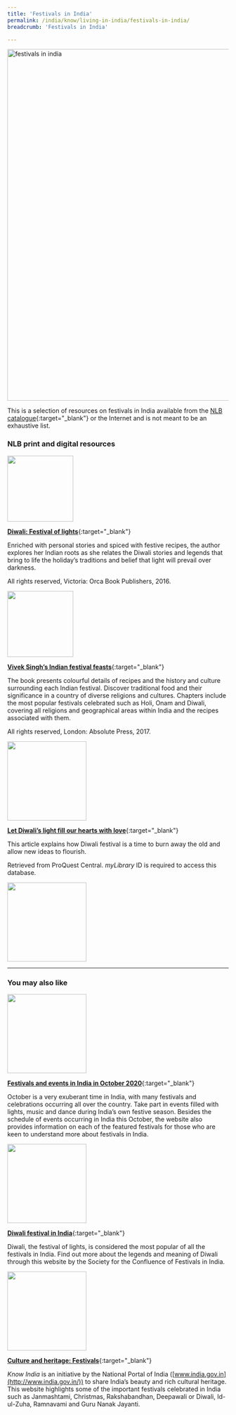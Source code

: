 ```yaml
---
title: 'Festivals in India'
permalink: /india/know/living-in-india/festivals-in-india/
breadcrumb: 'Festivals in India'

---
```



<img src="\images\india-living\festivals-in-india.jpg" alt="festivals in india" style="width:800px;" />

This is a selection of resources on festivals in India available from the [NLB catalogue](http://catalogue.nlb.gov.sg/){:target="_blank"} or the Internet and is not meant to be an exhaustive list.

### **NLB print and digital resources**

<img src="/images/book-covers/Diwali-Festival-of-lights.jpg" style="width:150px;" />

[**Diwali: Festival of lights**](http://eservice.nlb.gov.sg/item_holding.aspx?bid=202664597){:target="_blank"}

Enriched with personal stories and spiced with festive recipes, the author explores her Indian roots as she relates the Diwali stories and legends that bring to life the holiday’s traditions and belief that light will prevail over darkness.

All rights reserved, Victoria: Orca Book Publishers, 2016.

<img src="/images/book-covers/Vivek-Singh’s-Indian-festival-feasts.jpg" style="width:150px;" />

[**Vivek Singh’s Indian festival feasts**](http://eservice.nlb.gov.sg/item_holding.aspx?bid=202937277){:target="_blank"}

The book presents colourful details of recipes and the history and culture surrounding each Indian festival. Discover traditional food and their significance in a country of diverse religions and cultures. Chapters include the most popular festivals celebrated such as Holi, Onam and Diwali, covering all religions and geographical areas within India and the recipes associated with them.

All rights reserved, London: Absolute Press, 2017.

<img src="/images/resources/Database 2.jpg" style="width:180px;" />

[**Let Diwali’s light fill our hearts with love**](http://eresources.nlb.gov.sg/Main/browse/resource/1111){:target="_blank"}

This article explains how Diwali festival is a time to burn away the old and allow new ideas to flourish. 

Retrieved from ProQuest Central. *myLibrary* ID is required to access this database.

<img src="/images/resources/Database 1.jpg" style="width:180px;" />

---

### **You may also like**

<img src="/images/resources/Article 1.jpg" style="width:180px;" />

[**Festivals and events in India in October 2020**](https://www.tripsavvy.com/october-india-festivals-and-events-guide-1539301){:target="_blank"}

October is a very exuberant time in India, with many festivals and celebrations occurring all over the country. Take part in events filled with lights, music and dance during India’s own festive season. Besides the schedule of events occurring in India this October, the website also provides information on each of the featured festivals for those who are keen to understand more about festivals in India. 


<img src="/images/resources/Article 2.jpg" style="width:180px;" />


[**Diwali festival in India**](http://www.diwalifestival.org/){:target="_blank"}

Diwali, the festival of lights, is considered the most popular of all the festivals in India. Find out more about the legends and meaning of Diwali through this website by the Society for the Confluence of Festivals in India.

<img src="/images/resources/Article 4.jpg" style="width:180px;" />

[**Culture and heritage: Festivals**](http://knowindia.gov.in/culture-and-heritage/festivals.php){:target="_blank"}

*Know India* is an initiative by the National Portal of India ([www.india.gov.in](http://www.india.gov.in/)) to share India’s beauty and rich cultural heritage. This website highlights some of the important festivals celebrated in India such as Janmashtami, Christmas, Rakshabandhan, Deepawali or Diwali, Id-ul-Zuha, Ramnavami and Guru Nanak Jayanti.